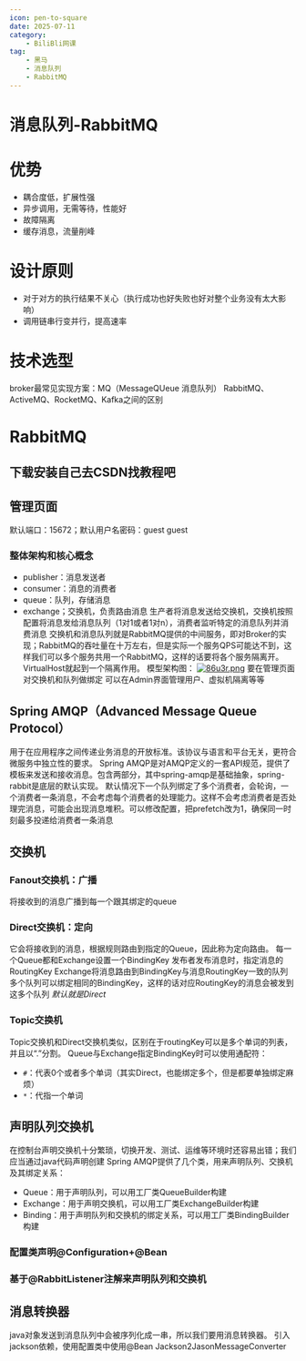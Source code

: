 ```yaml
---
icon: pen-to-square
date: 2025-07-11
category:
    - BiliBli网课
tag:
    - 黑马
    - 消息队列
    - RabbitMQ
---
```

# 消息队列-RabbitMQ
# 优势
- 耦合度低，扩展性强
- 异步调用，无需等待，性能好
- 故障隔离
- 缓存消息，流量削峰
# 设计原则
- 对于对方的执行结果不关心（执行成功也好失败也好对整个业务没有太大影响）
- 调用链串行变并行，提高速率
# 技术选型
broker最常见实现方案：MQ（MessageQUeue 消息队列）
RabbitMQ、ActiveMQ、RocketMQ、Kafka之间的区别
# RabbitMQ
## 下载安装自己去CSDN找教程吧
## 管理页面
默认端口：15672；默认用户名密码：guest guest
### 整体架构和核心概念
- publisher：消息发送者
- consumer：消息的消费者
- queue：队列，存储消息
- exchange；交换机，负责路由消息
生产者将消息发送给交换机，交换机按照配置将消息发给消息队列（1对1或者1对n），消费者监听特定的消息队列并消费消息
交换机和消息队列就是RabbitMQ提供的中间服务，即对Broker的实现；RabbitMQ的吞吐量在十万左右，但是实际一个服务QPS可能达不到，这样我们可以多个服务共用一个RabbitMQ，这样的话要将各个服务隔离开。VirtualHost就起到一个隔离作用。
模型架构图：
[![86u3r.png](https://i.imgs.ovh/2025/07/11/86u3r.png)](https://imgloc.com/image/86u3r)
要在管理页面对交换机和队列做绑定
可以在Admin界面管理用户、虚拟机隔离等等
## Spring AMQP（Advanced Message Queue Protocol）
用于在应用程序之间传递业务消息的开放标准。该协议与语言和平台无关，更符合微服务中独立性的要求。
Spring AMQP是对AMQP定义的一套API规范，提供了模板来发送和接收消息。包含两部分，其中spring-amqp是基础抽象，spring-rabbit是底层的默认实现。
默认情况下一个队列绑定了多个消费者，会轮询，一个消费者一条消息，不会考虑每个消费者的处理能力。这样不会考虑消费者是否处理完消息，可能会出现消息堆积。可以修改配置，把prefetch改为1，确保同一时刻最多投递给消费者一条消息
## 交换机
### Fanout交换机：广播
将接收到的消息广播到每一个跟其绑定的queue
### Direct交换机：定向
它会将接收到的消息，根据规则路由到指定的Queue，因此称为定向路由。
每一个Queue都和Exchange设置一个BindingKey
发布者发布消息时，指定消息的RoutingKey
Exchange将消息路由到BindingKey与消息RoutingKey一致的队列
多个队列可以绑定相同的BindingKey，这样的话对应RoutingKey的消息会被发到这多个队列
*默认就是Direct*
### Topic交换机
Topic交换机和Direct交换机类似，区别在于routingKey可以是多个单词的列表，并且以“.”分割。
Queue与Exchange指定BindingKey时可以使用通配符：
- `#`：代表0个或者多个单词（其实Direct，也能绑定多个，但是都要单独绑定麻烦）
- `*`：代指一个单词
## 声明队列交换机
在控制台声明交换机十分繁琐，切换开发、测试、运维等环境时还容易出错；我们应当通过java代码声明创建
Spring AMQP提供了几个类，用来声明队列、交换机及其绑定关系：
- Queue：用于声明队列，可以用工厂类QueueBuilder构建
- Exchange：用于声明交换机，可以用工厂类ExchangeBuilder构建
- Binding：用于声明队列和交换机的绑定关系，可以用工厂类BindingBuilder构建
### 配置类声明@Configuration+@Bean
### 基于@RabbitListener注解来声明队列和交换机
## 消息转换器
java对象发送到消息队列中会被序列化成一串，所以我们要用消息转换器。
引入jackson依赖，使用配置类中使用@Bean  Jackson2JasonMessageConverter